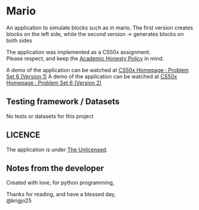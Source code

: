 #  Mario
An application to simulate blocks such as in mario.
The first version creates blocks on the left side, while the second version -> generates blocks on both sides

The application was implemented as a CS50x assignment.<br>
Please respect, and keep the [Academic Honesty Policy](https://cs50.harvard.edu/x/2023/honesty/) in mind.

A demo of the application can be watched at [CS50x Homepage : Problem Set 6 (Version 1)](https://cs50.harvard.edu/x/2024/psets/6/mario/less/)
A demo of the application can be watched at [CS50x Homepage : Problem Set 6 (Version 2)](https://cs50.harvard.edu/x/2024/psets/6/mario/more/)

##  Testing framework  / Datasets
No tests or datasets for this project

## LICENCE
The application is under [The Unlicensed](./LICENCE).

## Notes from the developer
Created with love, for python programming,

Thanks for reading, and have a blessed day,<br>
@krigjo25

